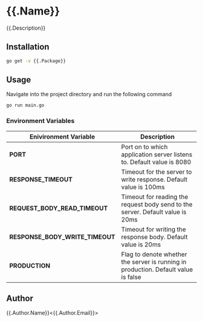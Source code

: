 # {{.Name}}

{{.Description}}

## Installation

```bash
go get -v {{.Package}}
```

## Usage

Navigate into the project directory and run the following command

```bash
go run main.go
```

### Environment Variables

| Enivironment Variable | Description |
| --------------------- | ----------- |
| **PORT** | Port on to which application server listens to. Default value is 8080 |
| **RESPONSE_TIMEOUT** | Timeout for the server to write response. Default value is 100ms |
| **REQUEST_BODY_READ_TIMEOUT** | Timeout for reading the request body send to the server. Default value is 20ms |
| **RESPONSE_BODY_WRITE_TIMEOUT** | Timeout for writing the response body. Default value is 20ms |
| **PRODUCTION** | Flag to denote whether the server is running in production. Default value is false |

## Author

{{.Author.Name}}<{{.Author.Email}}>
